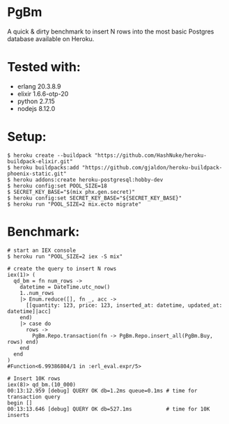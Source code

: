 # PgBm

A quick & dirty benchmark to insert N rows into the most basic Postgres database available on Heroku.

# Tested with:

- erlang 20.3.8.9
- elixir 1.6.6-otp-20
- python 2.7.15
- nodejs 8.12.0

# Setup:

    $ heroku create --buildpack "https://github.com/HashNuke/heroku-buildpack-elixir.git"
    $ heroku buildpacks:add "https://github.com/gjaldon/heroku-buildpack-phoenix-static.git"
    $ heroku addons:create heroku-postgresql:hobby-dev
    $ heroku config:set POOL_SIZE=18 
    $ SECRET_KEY_BASE="$(mix phx.gen.secret)"
    $ heroku config:set SECRET_KEY_BASE="${SECRET_KEY_BASE}"
    $ heroku run "POOL_SIZE=2 mix.ecto migrate"

# Benchmark:

    # start an IEX console
    $ heroku run "POOL_SIZE=2 iex -S mix"

    # create the query to insert N rows
    iex(1)> (
      qd_bm = fn num_rows -> 
        datetime = DateTime.utc_now()
        1..num_rows
        |> Enum.reduce([], fn _, acc -> 
          [[quantity: 123, price: 123, inserted_at: datetime, updated_at: datetime]|acc]
        end)
        |> case do
          rows -> 
            PgBm.Repo.transaction(fn -> PgBm.Repo.insert_all(PgBm.Buy, rows) end)
        end
      end
    )
    #Function<6.99386804/1 in :erl_eval.expr/5>

    # Insert 10K rows
    iex(8)> qd_bm.(10_000)
    00:13:12.959 [debug] QUERY OK db=1.2ms queue=0.1ms # time for transaction query
    begin []
    00:13:13.646 [debug] QUERY OK db=527.1ms           # time for 10K inserts